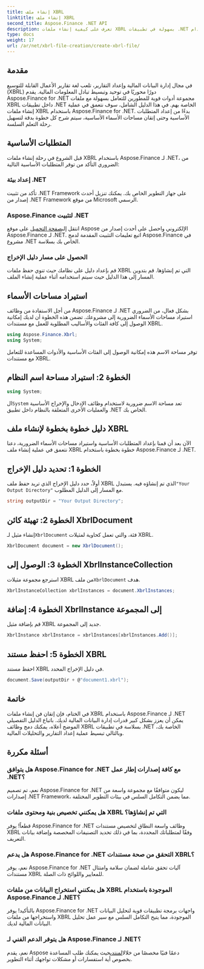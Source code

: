 ```yaml
---
title: إنشاء ملف XBRL
linktitle: إنشاء ملف XBRL
second_title: Aspose.Finance .NET API
description: تعرف على كيفية إنشاء ملفات XBRL بسهولة في تطبيقات .NET باستخدام Aspose.Finance، وتبسيط إدارة البيانات المالية وعمليات إعداد التقارير.
type: docs
weight: 17
url: /ar/net/xbrl-file-creation/create-xbrl-file/
---
```

## مقدمة
في مجال إدارة البيانات المالية وإعداد التقارير، تلعب لغة تقارير الأعمال القابلة للتوسيع (XBRL) دورًا محوريًا في توحيد وتبسيط تبادل المعلومات المالية. يقدم Aspose.Finance for .NET مجموعة أدوات قوية للمطورين للتعامل بسهولة مع ملفات XBRL داخل تطبيقات .NET الخاصة بهم. في هذا الدليل الشامل، سوف نتعمق في عملية إنشاء ملفات XBRL باستخدام Aspose.Finance for .NET. بدءًا من إعداد المتطلبات الأساسية وحتى إتقان مساحات الأسماء الأساسية، سيتم شرح كل خطوة بدقة لتسهيل رحلة التعلم السلسة.
## المتطلبات الأساسية
قبل الشروع في رحلة إنشاء ملفات XBRL باستخدام Aspose.Finance لـ .NET، من الضروري التأكد من توفر المتطلبات الأساسية التالية:
### إعداد بيئة .NET
تأكد من تثبيت .NET Framework على جهاز التطوير الخاص بك. يمكنك تنزيل أحدث إصدار من .NET Framework من موقع Microsoft الرسمي.
### Aspose.Finance لتثبيت .NET
انتقل إلى[صفحة التحميل](https://releases.aspose.com/finance/net/) على موقع Aspose الإلكتروني واحصل على أحدث إصدار من Aspose.Finance لـ .NET. اتبع تعليمات التثبيت المقدمة لدمج Aspose.Finance في مشروع .NET الخاص بك بسلاسة.
### الحصول على مسار دليل الإخراج
قم بإعداد دليل على نظامك حيث تنوي حفظ ملفات XBRL التي تم إنشاؤها. قم بتدوين المسار إلى هذا الدليل حيث سيتم استخدامه أثناء عملية إنشاء الملف.
## استيراد مساحات الأسماء
من أجل الاستفادة من وظائف Aspose.Finance لـ .NET بشكل فعال، من الضروري استيراد مساحات الأسماء الضرورية إلى مشروعك. تضمن هذه الخطوة أن لديك إمكانية الوصول إلى كافة الفئات والأساليب المطلوبة للعمل مع مستندات XBRL.
```csharp
using Aspose.Finance.Xbrl;
using System;
```
توفر مساحة الاسم هذه إمكانية الوصول إلى الفئات الأساسية والأدوات المساعدة للتعامل مع مستندات XBRL.
## الخطوة 2: استيراد مساحة اسم النظام
```csharp
using System;
```
 ال`System` تعد مساحة الاسم ضرورية لاستخدام وظائف الإدخال والإخراج الأساسية والعمليات الأخرى المتعلقة بالنظام داخل تطبيق .NET الخاص بك.
## دليل خطوة بخطوة لإنشاء ملف XBRL
الآن بعد أن قمنا بإعداد المتطلبات الأساسية واستيراد مساحات الأسماء الضرورية، دعنا نتعمق في عملية إنشاء ملف XBRL خطوة بخطوة باستخدام Aspose.Finance لـ .NET.
## الخطوة 1: تحديد دليل الإخراج
 أولاً، حدد دليل الإخراج الذي تريد حفظ ملف XBRL الذي تم إنشاؤه فيه. يستبدل`"Your Output Directory"` مع المسار إلى الدليل المطلوب.
```csharp
string outputDir = "Your Output Directory";
```
## الخطوة 2: تهيئة كائن XbrlDocument
 إنشاء مثيل لـ`XbrlDocument` فئة، والتي تعمل كحاوية لمثيلات XBRL.
```csharp
XbrlDocument document = new XbrlDocument();
```
## الخطوة 3: الوصول إلى XbrlInstanceCollection
 استرجع مجموعة مثيلات XBRL من ملف`XbrlDocument` هدف.
```csharp
XbrlInstanceCollection xbrlInstances = document.XbrlInstances;
```
## الخطوة 4: إضافة XbrlInstance إلى المجموعة
قم بإضافة مثيل XBRL جديد إلى المجموعة.
```csharp
XbrlInstance xbrlInstance = xbrlInstances[xbrlInstances.Add()];
```
## الخطوة 5: احفظ مستند XBRL
احفظ مستند XBRL في دليل الإخراج المحدد.
```csharp
document.Save(outputDir + @"document1.xbrl");
```
## خاتمة
في الختام، فإن إتقان فن إنشاء ملفات XBRL باستخدام Aspose.Finance لـ .NET يمكن أن يعزز بشكل كبير قدرات إدارة البيانات المالية لديك. باتباع الدليل التفصيلي الموضح أعلاه، يمكنك دمج وظائف XBRL بسلاسة في تطبيقات .NET الخاصة بك، وبالتالي تبسيط عملية إعداد التقارير والتحليلات المالية.
## أسئلة مكررة
### هل يتوافق Aspose.Finance for .NET مع كافة إصدارات إطار عمل .NET؟
نعم، تم تصميم Aspose.Finance for .NET ليكون متوافقًا مع مجموعة واسعة من إصدارات .NET Framework، مما يضمن التكامل السلس في بيئات التطوير المختلفة.
### هل يمكنني تخصيص بنية ومحتوى ملفات XBRL التي تم إنشاؤها؟
قطعاً! يوفر Aspose.Finance for .NET وظائف واسعة النطاق لتخصيص مستندات XBRL وفقًا لمتطلباتك المحددة، بما في ذلك تحديد التصنيفات المخصصة وإضافة بيانات التعريف.
### هل يدعم Aspose.Finance for .NET التحقق من صحة مستندات XBRL؟
نعم، يوفر Aspose.Finance for .NET آليات تحقق شاملة لضمان سلامة وامتثال مستندات XBRL للمعايير واللوائح ذات الصلة.
### هل يمكنني استخراج البيانات من ملفات XBRL الموجودة باستخدام Aspose.Finance لـ .NET؟
بالتأكيد! يوفر Aspose.Finance for .NET واجهات برمجة تطبيقات قوية لتحليل البيانات واستخراجها من ملفات XBRL الموجودة، مما يتيح التكامل السلس مع سير عمل تحليل البيانات المالية لديك.
### هل يتوفر الدعم الفني لـ Aspose.Finance لـ .NET؟
 نعم، يقدم Aspose دعمًا فنيًا مخصصًا من خلال[المنتدى](https://forum.aspose.com/c/finance/43)حيث يمكنك طلب المساعدة بخصوص أية استفسارات أو مشكلات تواجهك أثناء التطوير.